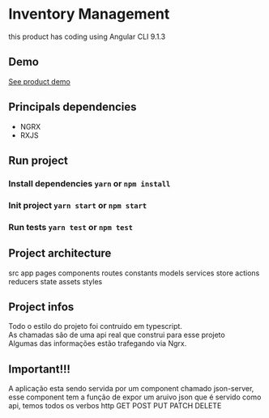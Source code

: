 # Inventory Management
this product has coding using Angular CLI 9.1.3
 
## Demo

[See product demo](https://inventory-management-ng.netlify.app)


## Principals dependencies

- NGRX
- RXJS 

## Run project

### Install dependencies `yarn` or `npm install`
### Init project `yarn start` or `npm start` 
### Run tests `yarn test` or `npm test`


## Project architecture

src
  app
    pages
      components
    routes
  constants
  models
  services
  store
    actions
    reducers
    state
  assets 
  styles
 
 ## Project infos

 Todo o estilo do projeto foi contruido em typescript. </br>
 As chamadas são de uma api real que construi para esse projeto</br> 
 Algumas das informações estão trafegando via Ngrx.

## Important!!!

A aplicação esta sendo servida por um component chamado json-server, esse component tem a função de expor um aruivo json que é servido como api, temos todos os verbos http GET POST PUT PATCH DELETE

 
